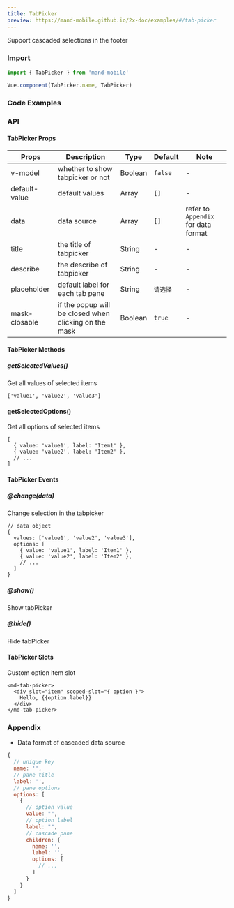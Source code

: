 ```yaml
---
title: TabPicker
preview: https://mand-mobile.github.io/2x-doc/examples/#/tab-picker
---
```


Support cascaded selections in the footer

### Import

```javascript
import { TabPicker } from 'mand-mobile'

Vue.component(TabPicker.name, TabPicker)
```

### Code Examples
<!-- DEMO -->

### API

#### TabPicker Props
|Props | Description | Type | Default | Note|
|----|-----|------|------|------|
|v-model|whether to show tabpicker or not|Boolean|`false`|-|
|default-value|default values|Array|`[]`|-|
|data|data source|Array|`[]`|refer to `Appendix` for data format|
|title|the title of tabpicker|String|-|-|
|describe|the describe of tabpicker|String|-|-|
|placeholder|default label for each tab pane|String|`请选择`|-|
|mask-closable|if the popup will be closed when clicking on the mask|Boolean|`true`|-|

#### TabPicker Methods

##### getSelectedValues()
Get all values of selected items

```
['value1', 'value2', 'value3']
```

#### getSelectedOptions()
Get all options of selected items

```
[
  { value: 'value1', label: 'Item1' },
  { value: 'value2', label: 'Item2' },
  // ...
]
```

#### TabPicker Events

##### @change(data)
Change selection in the tabpicker

```
// data object
{
  values: ['value1', 'value2', 'value3'],
  options: [
    { value: 'value1', label: 'Item1' },
    { value: 'value2', label: 'Item2' },
    // ...
  ]
}
```

##### @show()
Show tabPicker

##### @hide()
Hide tabPicker

#### TabPicker Slots
Custom option item slot

```
<md-tab-picker>
  <div slot="item" scoped-slot="{ option }">
    Hello, {{option.label}}
  </div>
</md-tab-picker>
```

### Appendix

* Data format of cascaded data source

```javascript
{
  // unique key
  name: '',
  // pane title
  label: '',
  // pane options
  options: [
    {
      // option value
      value: "",
      // option label
      label: "",
      // cascade pane
      children: {
        name: '',
        label: '',
        options: [
          // ...
        ]
      }
    }
  ]
}
```
